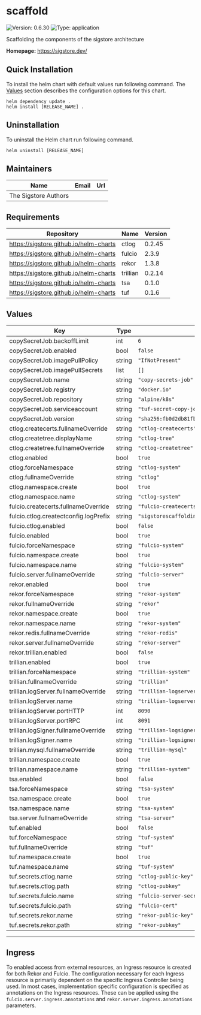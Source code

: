 # scaffold

<!-- This README.md is generated. Please edit README.md.gotmpl -->

![Version: 0.6.30](https://img.shields.io/badge/Version-0.6.30-informational?style=flat-square) ![Type: application](https://img.shields.io/badge/Type-application-informational?style=flat-square)

Scaffolding the components of the sigstore architecture

**Homepage:** <https://sigstore.dev/>

## Quick Installation

To install the helm chart with default values run following command.
The [Values](#Values) section describes the configuration options for this chart.

```shell
helm dependency update .
helm install [RELEASE_NAME] .
```

## Uninstallation

To uninstall the Helm chart run following command.

```shell
helm uninstall [RELEASE_NAME]
```

## Maintainers

| Name | Email | Url |
| ---- | ------ | --- |
| The Sigstore Authors |  |  |

## Requirements

| Repository | Name | Version |
|------------|------|---------|
| https://sigstore.github.io/helm-charts | ctlog | 0.2.45 |
| https://sigstore.github.io/helm-charts | fulcio | 2.3.9 |
| https://sigstore.github.io/helm-charts | rekor | 1.3.8 |
| https://sigstore.github.io/helm-charts | trillian | 0.2.14 |
| https://sigstore.github.io/helm-charts | tsa | 0.1.0 |
| https://sigstore.github.io/helm-charts | tuf | 0.1.6 |

## Values

| Key | Type | Default | Description |
|-----|------|---------|-------------|
| copySecretJob.backoffLimit | int | `6` |  |
| copySecretJob.enabled | bool | `false` |  |
| copySecretJob.imagePullPolicy | string | `"IfNotPresent"` |  |
| copySecretJob.imagePullSecrets | list | `[]` | |
| copySecretJob.name | string | `"copy-secrets-job"` |  |
| copySecretJob.registry | string | `"docker.io"` |  |
| copySecretJob.repository | string | `"alpine/k8s"` |  |
| copySecretJob.serviceaccount | string | `"tuf-secret-copy-job"` |  |
| copySecretJob.version | string | `"sha256:fb0d2db81fb0f98abb1adf5246d6f0f4d19f34031afe4759cb7ad8e2eb8d2c01"` |  |
| ctlog.createcerts.fullnameOverride | string | `"ctlog-createcerts"` |  |
| ctlog.createtree.displayName | string | `"ctlog-tree"` |  |
| ctlog.createtree.fullnameOverride | string | `"ctlog-createtree"` |  |
| ctlog.enabled | bool | `true` |  |
| ctlog.forceNamespace | string | `"ctlog-system"` |  |
| ctlog.fullnameOverride | string | `"ctlog"` |  |
| ctlog.namespace.create | bool | `true` |  |
| ctlog.namespace.name | string | `"ctlog-system"` |  |
| fulcio.createcerts.fullnameOverride | string | `"fulcio-createcerts"` |  |
| fulcio.ctlog.createctconfig.logPrefix | string | `"sigstorescaffolding"` |  |
| fulcio.ctlog.enabled | bool | `false` |  |
| fulcio.enabled | bool | `true` |  |
| fulcio.forceNamespace | string | `"fulcio-system"` |  |
| fulcio.namespace.create | bool | `true` |  |
| fulcio.namespace.name | string | `"fulcio-system"` |  |
| fulcio.server.fullnameOverride | string | `"fulcio-server"` |  |
| rekor.enabled | bool | `true` |  |
| rekor.forceNamespace | string | `"rekor-system"` |  |
| rekor.fullnameOverride | string | `"rekor"` |  |
| rekor.namespace.create | bool | `true` |  |
| rekor.namespace.name | string | `"rekor-system"` |  |
| rekor.redis.fullnameOverride | string | `"rekor-redis"` |  |
| rekor.server.fullnameOverride | string | `"rekor-server"` |  |
| rekor.trillian.enabled | bool | `false` |  |
| trillian.enabled | bool | `true` |  |
| trillian.forceNamespace | string | `"trillian-system"` |  |
| trillian.fullnameOverride | string | `"trillian"` |  |
| trillian.logServer.fullnameOverride | string | `"trillian-logserver"` |  |
| trillian.logServer.name | string | `"trillian-logserver"` |  |
| trillian.logServer.portHTTP | int | `8090` |  |
| trillian.logServer.portRPC | int | `8091` |  |
| trillian.logSigner.fullnameOverride | string | `"trillian-logsigner"` |  |
| trillian.logSigner.name | string | `"trillian-logsigner"` |  |
| trillian.mysql.fullnameOverride | string | `"trillian-mysql"` |  |
| trillian.namespace.create | bool | `true` |  |
| trillian.namespace.name | string | `"trillian-system"` |  |
| tsa.enabled | bool | `false` |  |
| tsa.forceNamespace | string | `"tsa-system"` |  |
| tsa.namespace.create | bool | `true` |  |
| tsa.namespace.name | string | `"tsa-system"` |  |
| tsa.server.fullnameOverride | string | `"tsa-server"` |  |
| tuf.enabled | bool | `false` |  |
| tuf.forceNamespace | string | `"tuf-system"` |  |
| tuf.fullnameOverride | string | `"tuf"` |  |
| tuf.namespace.create | bool | `true` |  |
| tuf.namespace.name | string | `"tuf-system"` |  |
| tuf.secrets.ctlog.name | string | `"ctlog-public-key"` |  |
| tuf.secrets.ctlog.path | string | `"ctlog-pubkey"` |  |
| tuf.secrets.fulcio.name | string | `"fulcio-server-secret"` |  |
| tuf.secrets.fulcio.path | string | `"fulcio-cert"` |  |
| tuf.secrets.rekor.name | string | `"rekor-public-key"` |  |
| tuf.secrets.rekor.path | string | `"rekor-pubkey"` |  |

----------------------------------------------

## Ingress

To enabled access from external resources, an Ingress resource is created for both Rekor and Fulcio. The configuration necessary for each Ingress resource is primarily dependent on the specific Ingress Controller being used. In most cases, implementation specific configuration is specified as annotations on the Ingress resources. These can be applied using the `fulcio.server.ingress.annotations` and `rekor.server.ingress.annotations` parameters.
